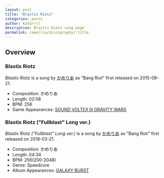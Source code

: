 ```yaml
---
layout: post
title: "Blastix Riotz"
categories: posts
author: KatGrrrl
description: Blastix Riotz song page
permalink: camellia/discography/:title
---
```


## Overview

### Blastix Riotz

*Blastix Riotz* is a song by [かめりあ](<{% link postsWiki/_posts/2023-12-10-camellia.md %}>) as "Bang Riot" first released on 2015-08-21.

* Composition: かめりあ
* Length: 02:08
* BPM: 256
* Game Appearances: [SOUND VOLTEX III GRAVITY WARS](https://remywiki.com/AC_SDVX_III)

### Blastix Riotz ("Fullblast" Long ver.)

*Blastix Riotz ("Fullblast" Long ver.)* is a song by [かめりあ](<{% link postsWiki/_posts/2023-12-10-camellia.md %}>) as "Bang Riot" first released on 2018-03-21.

* Composition: かめりあ
* Length: 04:34
* BPM: 256(200-2048)
* Genre: Speedcore
* Album Appearances: [GALAXY BURST](<{% link postsInclude/_posts/camellia/albums/GALAXY-BURST/2023-12-21-GALAXY-BURST.md %}>)
